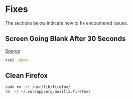 # Fixes

The sections below indicate how to fix encountered issues.

## Screen Going Blank After 30 Seconds

[Source](https://www.reddit.com/r/pop_os/comments/eln8bp/screen_going_black_after_30_seconds/)

```bash
xset -dpms
```

## Clean Firefox

```bash
sudo rm -rf /usr/lib/firefox/
rm -rf ~/.var/app/org.mozilla.firefox/
```